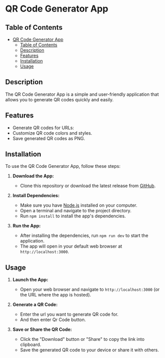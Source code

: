 # QR Code Generator App

## Table of Contents
- [QR Code Generator App](#qr-code-generator-app)
  - [Table of Contents](#table-of-contents)
  - [Description](#description)
  - [Features](#features)
  - [Installation](#installation)
  - [Usage](#usage)

## Description

The QR Code Generator App is a simple and user-friendly application that allows you to generate QR codes quickly and easily.

## Features

- Generate QR codes for URLs:
- Customize QR code colors and styles.
- Save generated QR codes as PNG.

## Installation

To use the QR Code Generator App, follow these steps:

1. **Download the App:**
   - Clone this repository or download the latest release from [GitHub](https://github.com/yossef-elgendy/qr-code-generator-app).

2. **Install Dependencies:**
   - Make sure you have [Node.js](https://nodejs.org/) installed on your computer.
   - Open a terminal and navigate to the project directory.
   - Run `npm install` to install the app's dependencies.

3. **Run the App:**
   - After installing the dependencies, run `npm run dev` to start the application.
   - The app will open in your default web browser at `http://localhost:3000`.

## Usage

1. **Launch the App:**
   - Open your web browser and navigate to `http://localhost:3000` (or the URL where the app is hosted).

2. **Generate a QR Code:**
   - Enter the url you want to generate QR code for.
   - And then enter Qr Code button.

3. **Save or Share the QR Code:**
   - Click the "Download" button or "Share" to copy the link into clipboard.
   - Save the generated QR code to your device or share it with others.

